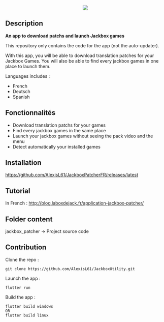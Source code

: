 <p align="center">
  <img src="https://user-images.githubusercontent.com/30233189/220177345-b408e0da-9369-42fc-a841-d7232ef7e36b.png" />
</p>

## Description 

**An app to download patchs and launch Jackbox games**

This repository only contains the code for the app (not the auto-updater).

With this app, you will be able to download translation patches for your Jackbox Games. You will also be able to find every jackbox games in one place to launch them.

Languages includes :
- French
- Deutsch
- Spanish

## Fonctionnalités

- Download translation patchs for your games
- Find every jackbox games in the same place
- Launch your jackbox games without seeing the pack video and the menu
- Detect automatically your installed games

## Installation

https://github.com/AlexisL61/JackboxPatcherFR/releases/latest

## Tutorial 

In French : http://blog.laboxdejack.fr/application-jackbox-patcher/

## Folder content 

jackbox_patcher -> Project source code

## Contribution

Clone the repo :
```
git clone https://github.com/AlexisL61/JackboxUtility.git
```

Launch the app :
```
flutter run
```

Build the app :
```
flutter build windows
OR
flutter build linux
```
